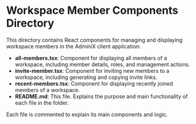 # Workspace Member Components Directory

This directory contains React components for managing and displaying workspace members in the AdminiX client application:

- **all-members.tsx**: Component for displaying all members of a workspace, including member details, roles, and management actions.
- **invite-member.tsx**: Component for inviting new members to a workspace, including generating and copying invite links.
- **recent-members.tsx**: Component for displaying recently joined members of a workspace.
- **README.md**: This file. Explains the purpose and main functionality of each file in the folder.

Each file is commented to explain its main components and logic. 